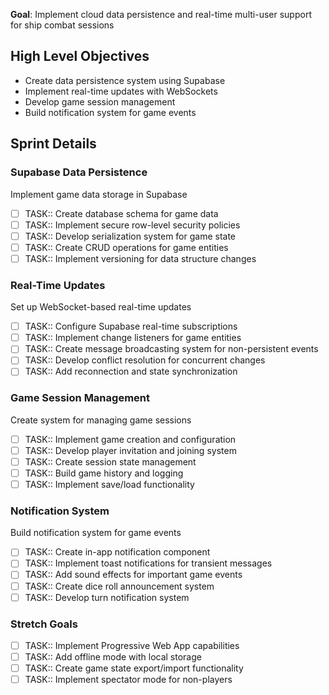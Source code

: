 **Goal**: Implement cloud data persistence and real-time multi-user support for ship combat sessions

## High Level Objectives

- Create data persistence system using Supabase
- Implement real-time updates with WebSockets
- Develop game session management
- Build notification system for game events

## Sprint Details

### Supabase Data Persistence

Implement game data storage in Supabase

- [ ] TASK:: Create database schema for game data
- [ ] TASK:: Implement secure row-level security policies
- [ ] TASK:: Develop serialization system for game state
- [ ] TASK:: Create CRUD operations for game entities
- [ ] TASK:: Implement versioning for data structure changes

### Real-Time Updates

Set up WebSocket-based real-time updates

- [ ] TASK:: Configure Supabase real-time subscriptions
- [ ] TASK:: Implement change listeners for game entities
- [ ] TASK:: Create message broadcasting system for non-persistent events
- [ ] TASK:: Develop conflict resolution for concurrent changes
- [ ] TASK:: Add reconnection and state synchronization

### Game Session Management

Create system for managing game sessions

- [ ] TASK:: Implement game creation and configuration
- [ ] TASK:: Develop player invitation and joining system
- [ ] TASK:: Create session state management
- [ ] TASK:: Build game history and logging
- [ ] TASK:: Implement save/load functionality

### Notification System

Build notification system for game events

- [ ] TASK:: Create in-app notification component
- [ ] TASK:: Implement toast notifications for transient messages
- [ ] TASK:: Add sound effects for important game events
- [ ] TASK:: Create dice roll announcement system
- [ ] TASK:: Develop turn notification system

### Stretch Goals

- [ ] TASK:: Implement Progressive Web App capabilities
- [ ] TASK:: Add offline mode with local storage
- [ ] TASK:: Create game state export/import functionality
- [ ] TASK:: Implement spectator mode for non-players